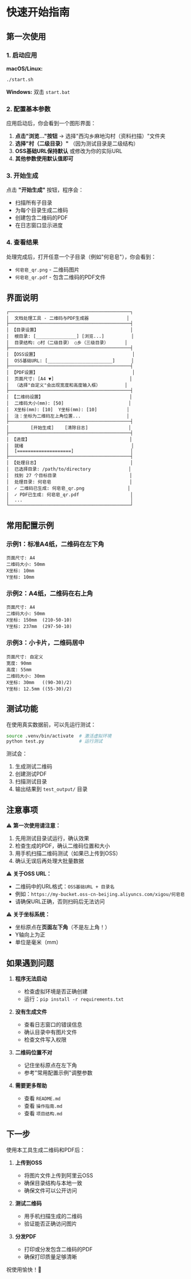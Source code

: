 # 快速开始指南

## 第一次使用

### 1. 启动应用

**macOS/Linux:**
```bash
./start.sh
```

**Windows:**
双击 `start.bat`

### 2. 配置基本参数

应用启动后，你会看到一个图形界面：

1. **点击"浏览..."按钮** → 选择"西沟乡麻地沟村（资料扫描）"文件夹
2. **选择"村（二级目录）"** （因为测试目录是二级结构）
3. **OSS基础URL保持默认** 或修改为你的实际URL
4. **其他参数使用默认值即可**

### 3. 开始生成

点击 **"开始生成"** 按钮，程序会：
- 扫描所有子目录
- 为每个目录生成二维码
- 创建包含二维码的PDF
- 在日志窗口显示进度

### 4. 查看结果

处理完成后，打开任意一个子目录（例如"何皂皂"），你会看到：
- `何皂皂_qr.png` - 二维码图片
- `何皂皂_qr.pdf` - 包含二维码的PDF文件

## 界面说明

```
┌─────────────────────────────────────────────┐
│  文档处理工具 - 二维码与PDF生成器              │
├─────────────────────────────────────────────┤
│ 【目录设置】                                  │
│  根目录: [_______________] [浏览...]          │
│  目录结构: ○村（二级目录） ○乡（三级目录）      │
├─────────────────────────────────────────────┤
│ 【OSS设置】                                   │
│  OSS基础URL: [________________________]      │
├─────────────────────────────────────────────┤
│ 【PDF设置】                                   │
│  页面尺寸: [A4 ▼]                            │
│  （选择"自定义"会出现宽度和高度输入框）         │
├─────────────────────────────────────────────┤
│ 【二维码设置】                                │
│  二维码大小(mm): [50]                        │
│  X坐标(mm): [10]  Y坐标(mm): [10]           │
│  注：坐标为二维码左上角位置...                 │
├─────────────────────────────────────────────┤
│        [开始生成]    [清除日志]               │
├─────────────────────────────────────────────┤
│ 【进度】                                     │
│  就绪                                        │
│  [====================]                     │
├─────────────────────────────────────────────┤
│ 【处理日志】                                  │
│  已选择目录: /path/to/directory              │
│  找到 27 个目标目录                           │
│  处理目录: 何皂皂                             │
│  ✓ 二维码已生成: 何皂皂_qr.png                │
│  ✓ PDF已生成: 何皂皂_qr.pdf                   │
│  ...                                        │
└─────────────────────────────────────────────┘
```

## 常用配置示例

### 示例1：标准A4纸，二维码在左下角
```
页面尺寸: A4
二维码大小: 50mm
X坐标: 10mm
Y坐标: 10mm
```

### 示例2：A4纸，二维码在右上角
```
页面尺寸: A4
二维码大小: 50mm
X坐标: 150mm  (210-50-10)
Y坐标: 237mm  (297-50-10)
```

### 示例3：小卡片，二维码居中
```
页面尺寸: 自定义
宽度: 90mm
高度: 55mm
二维码大小: 30mm
X坐标: 30mm   ((90-30)/2)
Y坐标: 12.5mm ((55-30)/2)
```

## 测试功能

在使用真实数据前，可以先运行测试：

```bash
source .venv/bin/activate  # 激活虚拟环境
python test.py             # 运行测试
```

测试会：
1. 生成测试二维码
2. 创建测试PDF
3. 扫描测试目录
4. 输出结果到 `test_output/` 目录

## 注意事项

⚠️ **第一次使用请注意：**

1. 先用测试目录试运行，确认效果
2. 检查生成的PDF，确认二维码位置和大小
3. 用手机扫描二维码测试（如果已上传到OSS）
4. 确认无误后再处理大批量数据

⚠️ **关于OSS URL：**

- 二维码中的URL格式：`OSS基础URL + 目录名`
- 例如：`https://my-bucket.oss-cn-beijing.aliyuncs.com/xigou/何皂皂`
- 请确保URL正确，否则扫码后无法访问

⚠️ **关于坐标系统：**

- 坐标原点在**页面左下角**（不是左上角！）
- Y轴向上为正
- 单位是毫米（mm）

## 如果遇到问题

1. **程序无法启动**
   - 检查虚拟环境是否正确创建
   - 运行：`pip install -r requirements.txt`

2. **没有生成文件**
   - 查看日志窗口的错误信息
   - 确认目录中有图片文件
   - 检查文件写入权限

3. **二维码位置不对**
   - 记住坐标原点在左下角
   - 参考"常用配置示例"调整参数

4. **需要更多帮助**
   - 查看 `README.md`
   - 查看 `操作指南.md`
   - 查看 `项目结构.md`

## 下一步

使用本工具生成二维码和PDF后：

1. **上传到OSS**
   - 将图片文件上传到阿里云OSS
   - 确保目录结构与本地一致
   - 确保文件可以公开访问

2. **测试二维码**
   - 用手机扫描生成的二维码
   - 验证能否正确访问图片

3. **分发PDF**
   - 打印或分发包含二维码的PDF
   - 确保打印质量足够清晰

祝使用愉快！🎉
